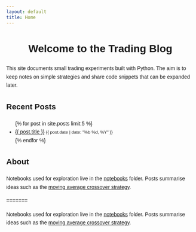 ```yaml
---
layout: default
title: Home
---
```


<style>
.home {
  max-width: 650px;
  margin: 2rem auto;
  font-family: Arial, sans-serif;
  line-height: 1.6;
}
.home h1 {
  text-align: center;
}
</style>

<div class="home">
  <h1>Welcome to the Trading Blog</h1>
  <p>This site documents small trading experiments built with Python. The aim is to keep notes on simple strategies and share code snippets that can be expanded later.</p>

  <h2>Recent Posts</h2>
  <ul>
    {% for post in site.posts limit:5 %}
      <li><a href="{{ post.url | relative_url }}">{{ post.title }}</a> <small>{{ post.date | date: "%b %d, %Y" }}</small></li>
    {% endfor %}
  </ul>

  <h2>About</h2>

  <p>Notebooks used for exploration live in the <a href="{{ '/notebooks/' | relative_url }}">notebooks</a> folder. Posts summarise ideas such as the <a href="{{ '/2025/06/04/moving-average-crossover.html' | relative_url }}">moving average crossover strategy</a>.</p>
=======
  <p>Notebooks used for exploration live in the <a href="{{ '/notebooks/' | relative_url }}">notebooks</a> folder. Posts summarise ideas such as the <a href="{{ '/2025/06/03/moving-average-crossover.html' | relative_url }}">moving average crossover strategy</a>.</p>

</div>
